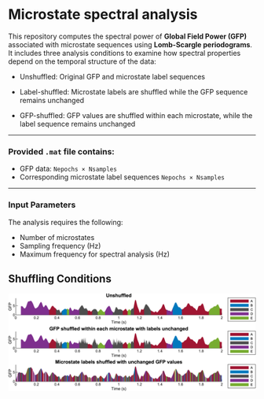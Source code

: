 # Microstate spectral analysis

This repository computes the spectral power of **Global Field Power (GFP)** associated with microstate sequences using **Lomb-Scargle periodograms**. It includes three analysis conditions to examine how spectral properties depend on the temporal structure of the data:

- Unshuffled: Original GFP and microstate label sequences

- Label-shuffled: Microstate labels are shuffled while the GFP sequence remains unchanged

- GFP-shuffled: GFP values are shuffled within each microstate, while the label sequence remains unchanged

---

### Provided `.mat` file contains:

- GFP data: `Nepochs × Nsamples`  
- Corresponding microstate label sequences `Nepochs × Nsamples`  

---
### Input Parameters

The analysis requires the following:

- Number of microstates  
- Sampling frequency (Hz)  
- Maximum frequency for spectral analysis (Hz)


## Shuffling Conditions

![Shuffling Conditions](img/shuffling_conditions.png)
